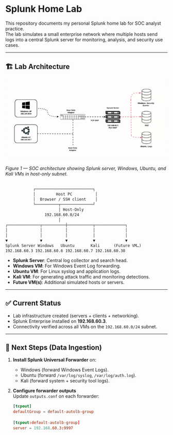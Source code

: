 # Splunk Home Lab

This repository documents my personal Splunk home lab for SOC analyst practice.  
The lab simulates a small enterprise network where multiple hosts send logs into a central Splunk server for monitoring, analysis, and security use cases.

---

## 🏗️ Lab Architecture

![](https://github.com/Aayush-dahiya/soc-labs/blob/main/Splunk%20Homelab/images/Splunk%20data%20Flow.gif)


*Figure 1 — SOC architecture showing Splunk server, Windows, Ubuntu, and Kali VMs in host-only subnet.*


```

            ┌─────────────────────────┐
            │         Host PC          │
            │  Browser / SSH client    │
            └──────────┬──────────────┘
                       │ Host-Only
                 192.168.60.0/24
                       │             
┌──────────────┬──────────┼───────────┬─────────────┐
│              │          │           │             │
│              │          │           │             │
▼              ▼          ▼           ▼             ▼
Splunk Server Windows   Ubuntu       Kali      (Future VM…)
192.168.60.3 192.168.60.6 192.168.60.7 192.168.60.30
```



- **Splunk Server**: Central log collector and search head.  
- **Windows VM**: For Windows Event Log forwarding.  
- **Ubuntu VM**: For Linux syslog and application logs.  
- **Kali VM**: For generating attack traffic and monitoring detections.  
- **Future VM(s)**: Additional simulated hosts or servers.

---

## ✅ Current Status

- Lab infrastructure created (servers + clients + networking).  
- Splunk Enterprise installed on **192.168.60.3**.  
- Connectivity verified across all VMs on the `192.168.60.0/24` subnet.  

---

## 🚧 Next Steps (Data Ingestion)

1. **Install Splunk Universal Forwarder** on:
   - Windows (forward Windows Event Logs).
   - Ubuntu (forward `/var/log/syslog`, `/var/log/auth.log`).
   - Kali (forward system + security tool logs).

2. **Configure forwarder outputs**  
   Update `outputs.conf` on each forwarder:
   ```conf
   [tcpout]
   defaultGroup = default-autolb-group

   [tcpout:default-autolb-group]
   server = 192.168.60.3:9997
